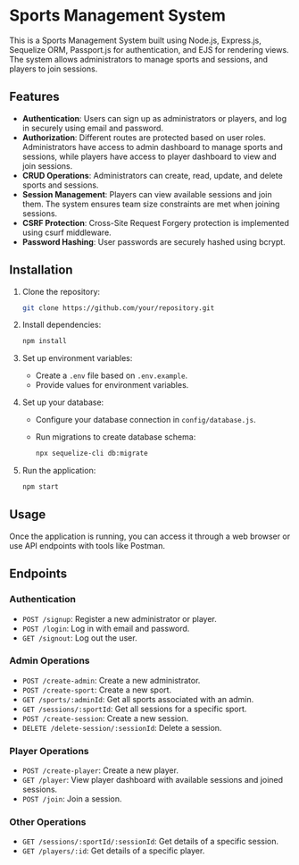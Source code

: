 # Sports Management System

This is a Sports Management System built using Node.js, Express.js, Sequelize ORM, Passport.js for authentication, and EJS for rendering views. The system allows administrators to manage sports and sessions, and players to join sessions.

## Features

- **Authentication**: Users can sign up as administrators or players, and log in securely using email and password.
- **Authorization**: Different routes are protected based on user roles. Administrators have access to admin dashboard to manage sports and sessions, while players have access to player dashboard to view and join sessions.
- **CRUD Operations**: Administrators can create, read, update, and delete sports and sessions.
- **Session Management**: Players can view available sessions and join them. The system ensures team size constraints are met when joining sessions.
- **CSRF Protection**: Cross-Site Request Forgery protection is implemented using csurf middleware.
- **Password Hashing**: User passwords are securely hashed using bcrypt.

## Installation

1. Clone the repository:

   ```bash
   git clone https://github.com/your/repository.git
   ```

2. Install dependencies:

   ```bash
   npm install
   ```

3. Set up environment variables:
   - Create a `.env` file based on `.env.example`.
   - Provide values for environment variables.

4. Set up your database:
   - Configure your database connection in `config/database.js`.
   - Run migrations to create database schema:

     ```bash
     npx sequelize-cli db:migrate
     ```

5. Run the application:

   ```bash
   npm start
   ```

## Usage

Once the application is running, you can access it through a web browser or use API endpoints with tools like Postman.

## Endpoints

### Authentication

- `POST /signup`: Register a new administrator or player.
- `POST /login`: Log in with email and password.
- `GET /signout`: Log out the user.

### Admin Operations

- `POST /create-admin`: Create a new administrator.
- `POST /create-sport`: Create a new sport.
- `GET /sports/:adminId`: Get all sports associated with an admin.
- `GET /sessions/:sportId`: Get all sessions for a specific sport.
- `POST /create-session`: Create a new session.
- `DELETE /delete-session/:sessionId`: Delete a session.

### Player Operations

- `POST /create-player`: Create a new player.
- `GET /player`: View player dashboard with available sessions and joined sessions.
- `POST /join`: Join a session.

### Other Operations

- `GET /sessions/:sportId/:sessionId`: Get details of a specific session.
- `GET /players/:id`: Get details of a specific player.
